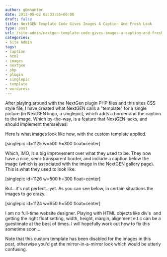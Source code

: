 ```yaml
---
author: gbmhunter
date: 2013-05-02 08:33:55+00:00
draft: false
title: NextGEN Template Code Gives Images A Caption And Fresh Look
type: post
url: /site-admin/nextgen-template-code-gives-images-a-caption-and-fresh-look
categories:
- Site Admin
tags:
- caption
- html
- images
- nextgen
- php
- plugin
- singlepic
- template
- wordpress
---
```


After playing around with the NextGen plugin PHP files and this sites CSS style file, I have created what NextGEN calls a "template" for a single picture (in NextGEN lingo, a singlepic), which adds a border and the caption to the image. Which by-the-way, is a feature that NextGEN lacks, and should implement themselves!

Here is what images look like now, with the custom template applied.

[singlepic id=1125 w=500 h=300 float=center]

Which, IMO, is a big improvement over what they used to be. They now have a nice, semi-transparent border, and include a caption below the image (which is associated with the image in the NextGEN gallery page). This is what they used to look like:

[singlepic id=1126 w=500 h=300 float=center]

But...it's not perfect...yet. As you can see below, in certain situations the images to go crazy.

[singlepic id=1124 w=650 h=500 float=center]

I am no full-time website designer. Playing with HTML objects like div's  and getting the right float setting, width, height, margin, alignment e.t.c can be a guestimate at the best of times. I will hopefully work out how to fix this sometime soon...

Note that this custom template has been disabled for the images in this post, otherwise you'd get the mirror-in-a-mirror look which would be utterly confusing.
